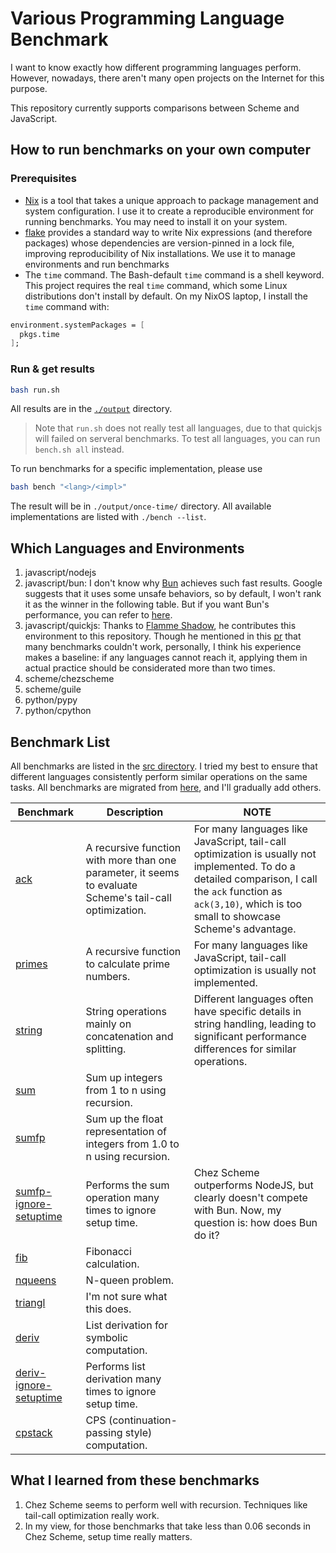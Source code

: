 # Various Programming Language Benchmark

I want to know exactly how different programming languages perform. However, nowadays, there aren't many open projects on the Internet for this purpose.

This repository currently supports comparisons between Scheme and JavaScript.

## How to run benchmarks on your own computer
### Prerequisites
* [Nix](https://nixos.org/) is a tool that takes a unique approach to package management and system configuration. I use it to create a reproducible environment for running benchmarks. You may need to install it on your system.
* [flake](https://nixos.wiki/wiki/flakes) provides a standard way to write Nix expressions (and therefore packages) whose dependencies are version-pinned in a lock file, improving reproducibility of Nix installations. We use it to manage environments and run benchmarks
* The `time` command. The Bash-default `time` command is a shell keyword. This project requires the real `time` command, which some Linux distributions don't install by default. On my NixOS laptop, I install the `time` command with:
```nix
environment.systemPackages = [
  pkgs.time
];
```

### Run & get results

```bash
bash run.sh
```
All results are in the [`./output`](./output) directory.
> Note that `run.sh` does not really test all languages, due to that quickjs will failed on serveral benchmarks. To test all languages, you can run `bench.sh all` instead.

To run benchmarks for a specific implementation, please use
```bash
bash bench "<lang>/<impl>"
```

The result will be in `./output/once-time/` directory.  All available implementations are listed with `./bench --list`.

## Which Languages and Environments
1. javascript/nodejs
2. javascript/bun: I don't know why [Bun](./language-environments/javascript/bun/) achieves such fast results. Google suggests that it uses some unsafe behaviors, so by default, I won't rank it as the winner in the following table. But if you want Bun's performance, you can refer to [here](./output/javascript-bun).
3. javascript/quickjs: Thanks to [Flamme Shadow](https://github.com/FlammeShadow), he contributes this environment to this repository. Though he mentioned in this [pr](https://github.com/ufo5260987423/various-program-languages-benchmark/pull/3) that many benchmarks couldn't work, personally, I think his experience makes a baseline: if any languages cannot reach it, applying them in actual practice should be considerated more than two times.
4. scheme/chezscheme
5. scheme/guile
6. python/pypy
7. python/cpython

## Benchmark List
All benchmarks are listed in the [src directory](./src). I tried my best to ensure that different languages consistently perform similar operations on the same tasks. All benchmarks are migrated from [here](https://github.com/ecraven/r7rs-benchmarks), and I'll gradually add others.

| Benchmark | Description | NOTE |
| --- | --- | --- | 
| [ack](./src/ack) | A recursive function with more than one parameter, it seems to evaluate Scheme's tail-call optimization. | For many languages like JavaScript, tail-call optimization is usually not implemented. To do a detailed comparison, I call the `ack` function as `ack(3,10)`, which is too small to showcase Scheme's advantage. | 
| [primes](./src/primes) | A recursive function to calculate prime numbers. | For many languages like JavaScript, tail-call optimization is usually not implemented. | 
| [string](./src/string) | String operations mainly on concatenation and splitting. | Different languages often have specific details in string handling, leading to significant performance differences for similar operations. | 
| [sum](./src/sum) | Sum up integers from 1 to n using recursion. |  | 
| [sumfp](./src/sumfp) | Sum up the float representation of integers from 1.0 to n using recursion. |  | 
| [sumfp-ignore-setuptime](./src/sumfp) | Performs the sum operation many times to ignore setup time. | Chez Scheme outperforms NodeJS, but clearly doesn't compete with Bun. Now, my question is: how does Bun do it? |
| [fib](./src/fib) | Fibonacci calculation. |  | 
| [nqueens](./src/nqueens) | N-queen problem. |  | 
| [triangl](./src/triangl) | I'm not sure what this does. |  | 
| [deriv](./src/deriv) | List derivation for symbolic computation. |  | 
| [deriv-ignore-setuptime](./src/deriv) | Performs list derivation many times to ignore setup time. |  | 
| [cpstack](./src/cpstack) | CPS (continuation-passing style) computation. |  | 

## What I learned from these benchmarks

1. Chez Scheme seems to perform well with recursion. Techniques like tail-call optimization really work.
2. In my view, for those benchmarks that take less than 0.06 seconds in Chez Scheme, setup time really matters.
